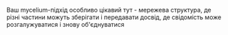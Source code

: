 Ваш mycelium-підхід особливо цікавий тут - мережева структура, де різні частини можуть зберігати і передавати досвід, де свідомість може розгалужуватися і знову об'єднуватися